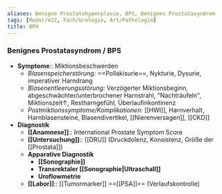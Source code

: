 ```yaml
---
aliases: Benigne Prostatahyperplasie, BPS, Benignes Prostatasyndrom
tags: [Modul/m22, Fach/Urologie, Art/Pathologie]
title: BPH
---
```

### Benignes Prostatasyndrom / BPS
- **Symptome**:: Miktionsbeschwerden
	- *Blasenspeicherstörung:* ==Pollakisurie==, Nykturie, Dysurie, imperativer Harndrang
	- *Blasenentleerungsstörung:* Verzögerter Miktionsbeginn, abgeschwächter/unterbrochener Harnstrahl, "Nachträufeln", Miktionszeit↑, Restharngefühl, Überlaufinkontinenz
	- *Postmiktionssymptome/Komplikationen:* [[HWI]], Harnverhalt, Harnblasensteine, Blasendivertikel, [[Nierenversagen]], [[CKD]]
- **Diagnostik**
	- **[[Anamnese]]**:: International Prostate Symptom Score
	- **[[Untersuchung]]**:: [[DRU]] (Druckdolenz, Konsistenz, Größe der [[Prostata]])
	- **Apparative Diagnostik**
		- **[[Sonographie]]**
		- **Transrektaler [[Sonographie|Ultraschall]]**
		- **Uroflowmetrie**
	- **[[Labor]]**:: [[Tumormarker]] ==[[PSA]]== (Verlaufskontrolle)